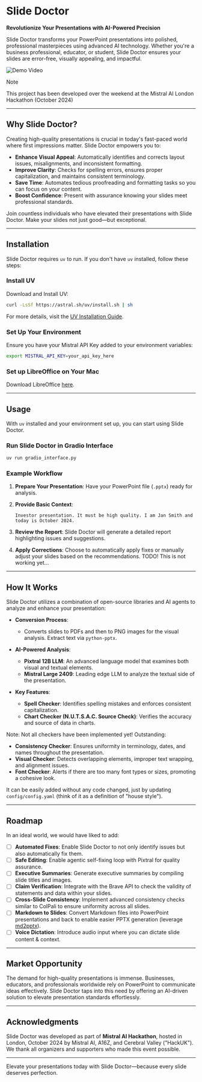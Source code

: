 # Slide Doctor

**Revolutionize Your Presentations with AI-Powered Precision**

Slide Doctor transforms your PowerPoint presentations into polished, professional masterpieces using advanced AI technology. Whether you're a business professional, educator, or student, Slide Doctor ensures your slides are error-free, visually appealing, and impactful.

![Demo Video](./assets/video.gif)

> [!NOTE]
This project has been developed over the weekend at the Mistral AI London Hackathon (October 2024)

---

## Why Slide Doctor?

Creating high-quality presentations is crucial in today's fast-paced world where first impressions matter. Slide Doctor empowers you to:

- **Enhance Visual Appeal**: Automatically identifies and corrects layout issues, misalignments, and inconsistent formatting.
- **Improve Clarity**: Checks for spelling errors, ensures proper capitalization, and maintains consistent terminology.
- **Save Time**: Automates tedious proofreading and formatting tasks so you can focus on your content.
- **Boost Confidence**: Present with assurance knowing your slides meet professional standards.

Join countless individuals who have elevated their presentations with Slide Doctor. Make your slides not just good—but exceptional.

---

## Installation

Slide Doctor requires `uv` to run. If you don't have `uv` installed, follow these steps:

### Install UV

Download and Install UV:

```sh
curl -LsSf https://astral.sh/uv/install.sh | sh
```

For more details, visit the [UV Installation Guide](https://github.com/astral-sh/uv).

### Set Up Your Environment

Ensure you have your Mistral API Key added to your environment variables:

```sh
export MISTRAL_API_KEY=your_api_key_here
```

### Set up LibreOffice on Your Mac

Download LibreOffice [here](https://www.libreoffice.org/download/download-libreoffice/).

---

## Usage

With `uv` installed and your environment set up, you can start using Slide Doctor.

### Run Slide Doctor in Gradio Interface

```sh
uv run gradio_interface.py
```

### Example Workflow

1. **Prepare Your Presentation**: Have your PowerPoint file (`.pptx`) ready for analysis.

2. **Provide Basic Context**:

    ```plaintext
    Investor presentation. It must be high quality. I am Jan Smith and today is October 2024.
    ```

3. **Review the Report**: Slide Doctor will generate a detailed report highlighting issues and suggestions.

4. **Apply Corrections**: Choose to automatically apply fixes or manually adjust your slides based on the recommendations. TODO! This is not working yet...

---

## How It Works

Slide Doctor utilizes a combination of open-source libraries and AI agents to analyze and enhance your presentation:

- **Conversion Process**:

    - Converts slides to PDFs and then to PNG images for the visual analysis. Extract text via `python-pptx`.

- **AI-Powered Analysis**:

    - **Pixtral 12B LLM**: An advanced language model that examines both visual and textual elements.
    - **Mistral Large 2409**: Leading edge LLM to analyze the textual side of the presentation.

- **Key Features**:

    - **Spell Checker**: Identifies spelling mistakes and enforces consistent capitalization.
    - **Chart Checker (N.U.T.S.A.C. Source Check)**: Verifies the accuracy and source of data in charts.

Note: Not all checkers have been implemented yet! 
Outstanding:

- **Consistency Checker**: Ensures uniformity in terminology, dates, and names throughout the presentation.
- **Visual Checker**: Detects overlapping elements, improper text wrapping, and alignment issues.
- **Font Checker**: Alerts if there are too many font types or sizes, promoting a cohesive look.

It can be easily added without any code changed, just by updating `config/config.yaml` (think of it as a definition of "house style").

---

## Roadmap

In an ideal world, we would have liked to add:

- [ ] **Automated Fixes**: Enable Slide Doctor to not only identify issues but also automatically fix them.
- [ ] **Safe Editing**: Enable agentic self-fixing loop with Pixtral for quality assurance.
- [ ] **Executive Summaries**: Generate executive summaries by compiling slide titles and images.
- [ ] **Claim Verification**: Integrate with the Brave API to check the validity of statements and data within your slides.
- [ ] **Cross-Slide Consistency**: Implement advanced consistency checks similar to ColPali to ensure uniformity across all slides.
- [ ] **Markdown to Slides**: Convert Markdown files into PowerPoint presentations and back to enable easier PPTX generation (leverage [md2pptx](https://github.com/MartinPacker/md2pptx)).
- [ ] **Voice Dictation**: Introduce audio input where you can dictate slide content & context.

---

## Market Opportunity

The demand for high-quality presentations is immense. Businesses, educators, and professionals worldwide rely on PowerPoint to communicate ideas effectively. Slide Doctor taps into this need by offering an AI-driven solution to elevate presentation standards effortlessly.

---
## Acknowledgments

Slide Doctor was developed as part of **Mistral AI Hackathon**, hosted in London, October 2024 by Mistral AI, A16Z, and Cerebral Valley ("HackUK"). We thank all organizers and supporters who made this event possible.

---

Elevate your presentations today with Slide Doctor—because every slide deserves perfection.